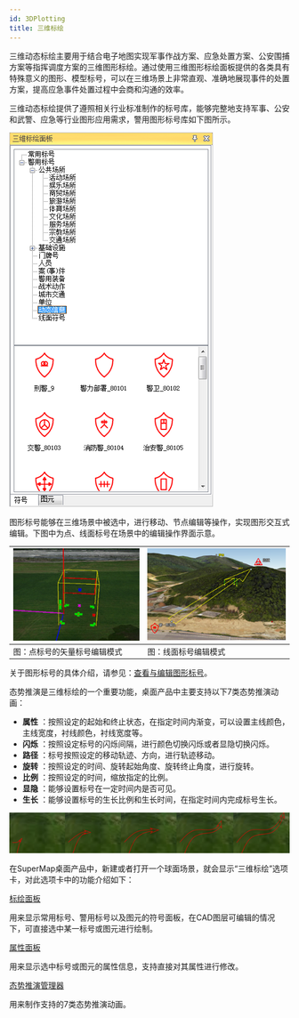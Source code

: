 ```yaml
---
id: 3DPlotting
title: 三维标绘
---
```

三维动态标绘主要用于结合电子地图实现军事作战方案、应急处置方案、公安围捕方案等指挥调度方案的三维图形标绘。通过使用三维图形标绘面板提供的各类具有特殊意义的图形、模型标号，可以在三维场景上非常直观、准确地展现事件的处置方案，提高应急事件处置过程中会商和沟通的效率。

三维动态标绘提供了遵照相关行业标准制作的标号库，能够完整地支持军事、公安和武警、应急等行业图形应用需求，警用图形标号库如下图所示。

![](../img/3DPlottingPanel.png)  


图形标号能够在三维场景中被选中，进行移动、节点编辑等操作，实现图形交互式编辑。下图中为点、线面标号在场景中的编辑操作界面示意。

![](../img/MarkEdit_Vector_1.png)| ![](../img/LineRegionEdit.png)  
---|---  
图：点标号的矢量标号编辑模式| 图：线面标号编辑模式  

关于图形标号的具体介绍，请参见：[查看与编辑图形标号](IntroduceMark)。

态势推演是三维标绘的一个重要功能，桌面产品中主要支持以下7类态势推演动画：

* **属性** ：按照设定的起始和终止状态，在指定时间内渐变，可以设置主线颜色，主线宽度，衬线颜色，衬线宽度等。
* **闪烁** ：按照设定标号的闪烁间隔，进行颜色切换闪烁或者显隐切换闪烁。
* **路径** ：标号按照设定的移动轨迹、方向，进行轨迹移动。
* **旋转** ：按照设定的时间、旋转起始角度、旋转终止角度，进行旋转。
* **比例** ：按照设定的时间，缩放指定的比例。
* **显隐** ：能够设置标号在一定时间内是否可见。
* **生长** ：能够设置标号的生长比例和生长时间，在指定时间内完成标号生长。

![](../img/grow.png)  


在SuperMap桌面产品中，新建或者打开一个球面场景，就会显示“三维标绘”选项卡，对此选项卡中的功能介绍如下：

[ 标绘面板](Introduce3DPlottingPanel)

用来显示常用标号、警用标号以及图元的符号面板，在CAD图层可编辑的情况下，可直接选中某一标号或图元进行绘制。

[属性面板](PropertyPanel_3D)

用来显示选中标号或图元的属性信息，支持直接对其属性进行修改。

[态势推演管理器](../AnimationManager)

用来制作支持的7类态势推演动画。
